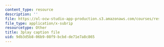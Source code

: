 ```yaml
---
content_type: resource
description: ''
file: https://ol-ocw-studio-app-production.s3.amazonaws.com/courses/res-6-012-introduction-to-probability-spring-2018/9db3d5b806b908f9bcbdde71e7a8c865_h2w1tTTltrU.srt
file_type: application/x-subrip
resourcetype: Other
title: 3play caption file
uid: 9db3d5b8-06b9-08f9-bcbd-de71e7a8c865
---
```

